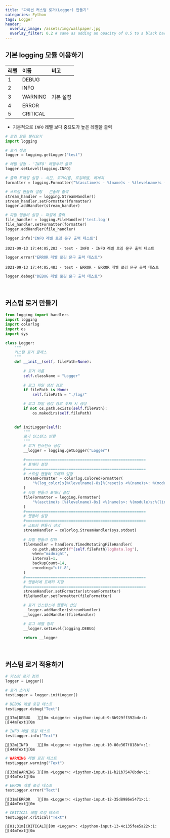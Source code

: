 ```yaml
---
title: "파이썬 커스텀 로거(Logger) 만들기"
categories: Python
tags: Logger
header:
  overlay_image: /assets/img/wallpaper.jpg
  overlay_filter: 0.2 # same as adding an opacity of 0.5 to a black background
---
```


## 기본 logging 모듈 이용하기

레벨  | 이름 | 비고
:-------|:------|:-------
1 | DEBUG | 
2 | INFO | 
3 | WARNING | 기본 설정
4 | ERROR | 
5 | CRITICAL | 

- 기본적으로 `INFO` 레벨 보다 중요도가 높은 레벨을 출력


```python
# 로깅 모듈 불러오기
import logging

# 로거 생성
logger = logging.getLogger("test")

# 레벨 설정 - 'INFO' 레벨부터 출력
logger.setLevel(logging.INFO)

# 출력 포매팅 설정 - 시간, 로거이름, 로깅레벨, 메세지
formatter = logging.Formatter("%(asctime)s - %(name)s - %(levelname)s - %(message)s")

# 스트림 핸들러 설정 - 콘솔에 출력
stream_handler = logging.StreamHandler()
stream_handler.setFormatter(formatter)
logger.addHandler(stream_handler)

# 파일 핸들러 설정 - 파일에 출력
file_handler = logging.FileHandler('test.log')
file_handler.setFormatter(formatter)
logger.addHandler(file_handler)
```


```python
logger.info("INFO 레벨 로깅 문구 출력 테스트")
```

    2021-09-13 17:44:05,283 - test - INFO - INFO 레벨 로깅 문구 출력 테스트
    


```python
logger.error("ERROR 레벨 로깅 문구 출력 테스트")
```

    2021-09-13 17:44:05,483 - test - ERROR - ERROR 레벨 로깅 문구 출력 테스트
    


```python
logger.debug("DEBUG 레벨 로깅 문구 출력 테스트")
```

<br>

## 커스텀 로거 만들기


```python
from logging import handlers
import logging
import colorlog
import os
import sys
```


```python
class Logger:
    """
    커스텀 로거 클래스
    """
    def __init__(self, filePath=None):
        
        # 로거 이름
        self.className = "Logger"
        
        # 로그 파일 생성 경로
        if filePath is None:
            self.filePath = "./log/"

        # 로그 파일 생성 경로 부재 시 생성
        if not os.path.exists(self.filePath):
            os.makedirs(self.filePath)

        
    def initLogger(self):
        """
        로거 인스턴스 반환
        """
        # 로거 인스턴스 생성
        __logger = logging.getLogger("Logger")

        #=====================================================
        # 포매터 설정
        #=====================================================
        # 스트림 핸들러 포매터 설정
        streamFormatter = colorlog.ColoredFormatter(
            "%(log_color)s[%(levelname)-8s]%(reset)s <%(name)s>: %(module)s:%(lineno)d:  %(bg_blue)s%(message)s"
        )
        # 파일 핸들러 포매터 설정
        fileFormatter = logging.Formatter(
            "%(asctime)s [%(levelname)-8s] <%(name)s>: %(module)s:%(lineno)d: %(message)s"
        )
        #=====================================================
        # 핸들러 설정
        #=====================================================
        # 스트림 핸들러 정의
        streamHandler = colorlog.StreamHandler(sys.stdout)
        
        # 파일 핸들러 정의
        fileHandler = handlers.TimedRotatingFileHandler(
            os.path.abspath(f"{self.filePath}logData.log"),
            when="midnight",
            interval=1,
            backupCount=14,
            encoding="utf-8",
        )
        #=====================================================
        # 핸들러에 포매터 지정
        #=====================================================
        streamHandler.setFormatter(streamFormatter)
        fileHandler.setFormatter(fileFormatter)

        # 로거 인스턴스에 핸들러 삽입
        __logger.addHandler(streamHandler)
        __logger.addHandler(fileHandler)

        # 로그 레벨 정의
        __logger.setLevel(logging.DEBUG)

        return __logger
```

<br>

## 커스텀 로거 적용하기


```python
# 커스텀 로거 정의
logger = Logger()

# 로거 초기화
testLogger = logger.initLogger()
```


```python
# DEBUG 레벨 로깅 테스트
testLogger.debug("Text")
```

    [37m[DEBUG   ][0m <Logger>: <ipython-input-9-8b929ff392bd>:1:  [44mText[0m
    


```python
# INFO 레벨 로깅 테스트
testLogger.info("Text")
```

    [32m[INFO    ][0m <Logger>: <ipython-input-10-00e367f818bf>:1:  [44mText[0m
    


```python
# WARNING 레벨 로깅 테스트
testLogger.warning("Text")
```

    [33m[WARNING ][0m <Logger>: <ipython-input-11-b21b75470bde>:1:  [44mText[0m
    


```python
# ERROR 레벨 로깅 테스트
testLogger.error("Text")
```

    [31m[ERROR   ][0m <Logger>: <ipython-input-12-35d8986e5471>:1:  [44mText[0m
    


```python
# CRITICAL 레벨 로깅 테스트
testLogger.critical("Text")
```

    [01;31m[CRITICAL][0m <Logger>: <ipython-input-13-4c135fee5a22>:1:  [44mText[0m
    
